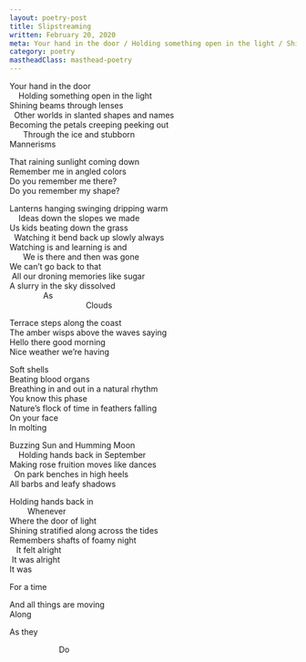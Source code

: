 ```yaml
---
layout: poetry-post
title: Slipstreaming
written: February 20, 2020
meta: Your hand in the door / Holding something open in the light / Shining beams through lenses
category: poetry
mastheadClass: masthead-poetry
---
```


Your hand in the door <br>
    Holding something open in the light <br>
Shining beams through lenses <br>
  Other worlds in slanted shapes and names <br>
Becoming the petals creeping peeking out <br>
      Through the ice and stubborn <br>
Mannerisms

That raining sunlight coming down <br>
Remember me in angled colors <br>
Do you remember me there? <br>
Do you remember my shape?

Lanterns hanging swinging dripping warm <br>
    Ideas down the slopes we made <br>
Us kids beating down the grass <br>
  Watching it bend back up slowly always <br>
Watching is and learning is and <br>
      We is there and then was gone <br>
We can’t go back to that <br>
 All our droning memories like sugar <br>
A slurry in the sky dissolved <br>
               As <br>
                                  Clouds

Terrace steps along the coast <br>
The amber wisps above the waves saying <br>
Hello there good morning <br>
Nice weather we’re having

Soft shells <br>
Beating blood organs <br>
Breathing in and out in a natural rhythm <br>
You know this phase <br>
Nature’s flock of time in feathers falling <br>
On your face <br>
In molting

Buzzing Sun and Humming Moon <br>
    Holding hands back in September <br>
Making rose fruition moves like dances <br>
  On park benches in high heels <br>
All barbs and leafy shadows

Holding hands back in <br>
        Whenever <br>
Where the door of light <br>
Shining stratified along across the tides <br>
Remembers shafts of foamy night <br>
   It felt alright <br>
 It was alright <br>
It was

For a time

And all things are moving <br>
Along

As they

                      Do
